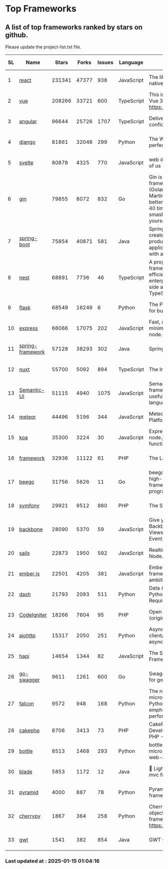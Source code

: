 # Top Frameworks
## A list of top frameworks ranked by stars on github.  
Please update the project-list.txt file.

| SL| Name  | Stars| Forks| Issues | Language | Description | Last Commit |
| --| ------| -----| ---- | ------ | -------- | ----------- | ----------- |
| 1 | [react](https://github.com/facebook/react) | 231341 | 47377 | 938 | JavaScript | The library for web and native user interfaces. | 2025-01-14 23:40:54 |
| 2 | [vue](https://github.com/vuejs/vue) | 208266 | 33721 | 600 | TypeScript | This is the repo for Vue 2. For Vue 3, go to https://github.com/vuejs/core | 2024-10-10 07:24:14 |
| 3 | [angular](https://github.com/angular/angular) | 96644 | 25726 | 1707 | TypeScript | Deliver web apps with confidence 🚀 | 2025-01-14 22:48:34 |
| 4 | [django](https://github.com/django/django) | 81861 | 32048 | 299 | Python | The Web framework for perfectionists with deadlines. | 2025-01-14 16:59:32 |
| 5 | [svelte](https://github.com/sveltejs/svelte) | 80878 | 4325 | 770 | JavaScript | web development for the rest of us | 2025-01-14 23:58:53 |
| 6 | [gin](https://github.com/gin-gonic/gin) | 79855 | 8072 | 832 | Go | Gin is a HTTP web framework written in Go (Golang). It features a Martini-like API with much better performance -- up to 40 times faster. If you need smashing performance, get yourself some Gin. | 2024-12-30 03:40:37 |
| 7 | [spring-boot](https://github.com/spring-projects/spring-boot) | 75854 | 40871 | 581 | Java | Spring Boot helps you to create Spring-powered, production-grade applications and services with absolute minimum fuss. | 2025-01-14 20:14:23 |
| 8 | [nest](https://github.com/nestjs/nest) | 68891 | 7736 | 46 | TypeScript | A progressive Node.js framework for building efficient, scalable, and enterprise-grade server-side applications with TypeScript/JavaScript 🚀 | 2025-01-14 09:11:47 |
| 9 | [flask](https://github.com/pallets/flask) | 68549 | 16249 | 6 | Python | The Python micro framework for building web applications. | 2025-01-05 17:10:00 |
| 10 | [express](https://github.com/expressjs/express) | 66066 | 17075 | 202 | JavaScript | Fast, unopinionated, minimalist web framework for node. | 2025-01-14 19:01:39 |
| 11 | [spring-framework](https://github.com/spring-projects/spring-framework) | 57128 | 38293 | 302 | Java | Spring Framework | 2025-01-14 16:36:58 |
| 12 | [nuxt](https://github.com/nuxt/nuxt) | 55700 | 5092 | 894 | TypeScript | The Intuitive Vue Framework. | 2025-01-14 23:36:52 |
| 13 | [Semantic-UI](https://github.com/Semantic-Org/Semantic-UI) | 51115 | 4940 | 1075 | JavaScript | Semantic is a UI component framework based around useful principles from natural language. | 2024-11-27 21:01:47 |
| 14 | [meteor](https://github.com/meteor/meteor) | 44496 | 5196 | 344 | JavaScript | Meteor, the JavaScript App Platform | 2024-12-13 20:16:27 |
| 15 | [koa](https://github.com/koajs/koa) | 35300 | 3224 | 30 | JavaScript | Expressive middleware for node.js using ES2017 async functions | 2024-11-04 05:08:13 |
| 16 | [framework](https://github.com/laravel/framework) | 32936 | 11122 | 61 | PHP | The Laravel Framework. | 2025-01-15 00:08:38 |
| 17 | [beego](https://github.com/beego/beego) | 31756 | 5626 | 11 | Go | beego is an open-source, high-performance web framework for the Go programming language. | 2025-01-12 07:08:34 |
| 18 | [symfony](https://github.com/symfony/symfony) | 29921 | 9512 | 880 | PHP | The Symfony PHP framework | 2025-01-13 09:20:08 |
| 19 | [backbone](https://github.com/jashkenas/backbone) | 28090 | 5370 | 59 | JavaScript | Give your JS App some Backbone with Models, Views, Collections, and Events | 2024-09-02 12:55:04 |
| 20 | [sails](https://github.com/balderdashy/sails) | 22873 | 1950 | 592 | JavaScript | Realtime MVC Framework for Node.js | 2024-12-06 23:47:23 |
| 21 | [ember.js](https://github.com/emberjs/ember.js) | 22501 | 4205 | 381 | JavaScript | Ember.js - A JavaScript framework for creating ambitious web applications | 2025-01-13 18:39:47 |
| 22 | [dash](https://github.com/plotly/dash) | 21793 | 2093 | 511 | Python | Data Apps & Dashboards for Python. No JavaScript Required. | 2024-12-11 17:57:01 |
| 23 | [CodeIgniter](https://github.com/bcit-ci/CodeIgniter) | 18266 | 7604 | 95 | PHP | Open Source PHP Framework (originally from EllisLab) | 2024-03-20 03:51:42 |
| 24 | [aiohttp](https://github.com/aio-libs/aiohttp) | 15317 | 2050 | 251 | Python | Asynchronous HTTP client/server framework for asyncio and Python | 2025-01-10 10:46:29 |
| 25 | [hapi](https://github.com/hapijs/hapi) | 14654 | 1344 | 82 | JavaScript | The Simple, Secure Framework Developers Trust | 2024-10-24 22:10:55 |
| 26 | [go-swagger](https://github.com/go-swagger/go-swagger) | 9611 | 1261 | 600 | Go | Swagger 2.0 implementation for go | 2024-11-07 04:05:23 |
| 27 | [falcon](https://github.com/falconry/falcon) | 9572 | 948 | 168 | Python | The no-magic web API and microservices framework for Python developers, with an emphasis on reliability and performance at scale. | 2025-01-02 17:06:23 |
| 28 | [cakephp](https://github.com/cakephp/cakephp) | 8706 | 3413 | 73 | PHP | CakePHP: The Rapid Development Framework for PHP - Official Repository | 2025-01-14 02:18:15 |
| 29 | [bottle](https://github.com/bottlepy/bottle) | 8513 | 1468 | 293 | Python | bottle.py is a fast and simple micro-framework for python web-applications. | 2024-12-06 16:42:00 |
| 30 | [blade](https://github.com/lets-blade/blade) | 5853 | 1172 | 12 | Java | :rocket: Lightning fast and elegant mvc framework for Java8 | 2024-12-03 02:45:13 |
| 31 | [pyramid](https://github.com/Pylons/pyramid) | 4000 | 887 | 78 | Python | Pyramid - A Python web framework | 2024-12-20 23:21:35 |
| 32 | [cherrypy](https://github.com/cherrypy/cherrypy) | 1867 | 364 | 258 | Python | CherryPy is a pythonic, object-oriented HTTP framework.      https://cherrypy.dev | 2024-12-23 21:20:04 |
| 33 | [gwt](https://github.com/gwtproject/gwt) | 1541 | 382 | 854 | Java | GWT Open Source Project | 2025-01-14 15:02:37 |

### Last updated at : 2025-01-15 01:04:16

